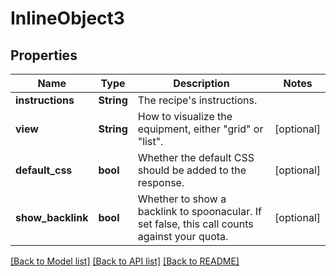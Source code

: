 # InlineObject3

## Properties

Name | Type | Description | Notes
------------ | ------------- | ------------- | -------------
**instructions** | **String** | The recipe's instructions. | 
**view** | **String** | How to visualize the equipment, either \"grid\" or \"list\". | [optional] 
**default_css** | **bool** | Whether the default CSS should be added to the response. | [optional] 
**show_backlink** | **bool** | Whether to show a backlink to spoonacular. If set false, this call counts against your quota. | [optional] 

[[Back to Model list]](../README.md#documentation-for-models) [[Back to API list]](../README.md#documentation-for-api-endpoints) [[Back to README]](../README.md)


